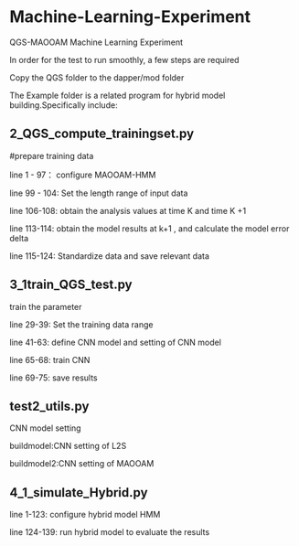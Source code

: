 # Machine-Learning-Experiment

QGS-MAOOAM Machine Learning Experiment

In order for the test to run smoothly, a few steps are required

Copy the QGS folder to the dapper/mod folder

The Example folder is a related program for hybrid model building.Specifically include:

## 2_QGS_compute_trainingset.py

#prepare training data

line 1 - 97： configure MAOOAM-HMM

line 99 - 104: Set the length range of input data

line 106-108: obtain the analysis values at time K and time K +1

line 113-114: obtain the model results at k+1 , and calculate the model error delta

line 115-124: Standardize data and save relevant data

## 3_1train_QGS_test.py

train the parameter

line 29-39: Set the training data range

line 41-63: define CNN model and setting of CNN model

line 65-68: train CNN

line 69-75: save results 

## test2_utils.py

CNN model setting

buildmodel:CNN setting of L2S

buildmodel2:CNN setting of MAOOAM

## 4_1_simulate_Hybrid.py

line 1-123: configure hybrid model HMM

line 124-139: run hybrid model to evaluate the results








